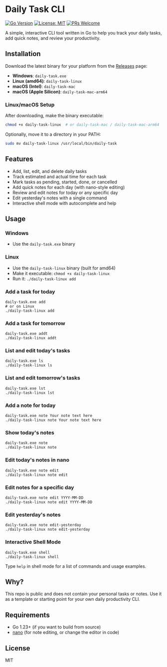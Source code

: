 # Daily Task CLI

[![Go Version](https://img.shields.io/badge/go-1.23%2B-blue)](https://golang.org/dl/)
[![License: MIT](https://img.shields.io/badge/License-MIT-yellow.svg)](LICENSE)
[![PRs Welcome](https://img.shields.io/badge/PRs-welcome-brightgreen.svg?style=flat-square)](https://makeapullrequest.com)

A simple, interactive CLI tool written in Go to help you track your daily tasks, add quick notes, and review your productivity.

## Installation

Download the latest binary for your platform from the [Releases](https://github.com/maximedelvaux/daily-cli/releases) page:

- **Windows**: `daily-task.exe`
- **Linux (amd64)**: `daily-task-linux`
- **macOS (Intel)**: `daily-task-mac`
- **macOS (Apple Silicon)**: `daily-task-mac-arm64`

### Linux/macOS Setup
After downloading, make the binary executable:
```bash
chmod +x daily-task-linux  # or daily-task-mac / daily-task-mac-arm64
```

Optionally, move it to a directory in your PATH:
```bash
sudo mv daily-task-linux /usr/local/bin/daily-task
```

## Features
- Add, list, edit, and delete daily tasks
- Track estimated and actual time for each task
- Mark tasks as pending, started, done, or cancelled
- Add quick notes for each day (with nano-style editing)
- Review and edit notes for today or any specific day
- Edit yesterday's notes with a single command
- Interactive shell mode with autocomplete and help

## Usage

### Windows
- Use the `daily-task.exe` binary

### Linux
- Use the `daily-task-linux` binary (built for amd64)
- Make it executable: `chmod +x daily-task-linux`
- Run it: `./daily-task-linux add`

### Add a task for today
```
daily-task.exe add
# or on Linux
./daily-task-linux add
```

### Add a task for tomorrow
```
daily-task.exe addt
./daily-task-linux addt
```

### List and edit today's tasks
```
daily-task.exe ls
./daily-task-linux ls
```

### List and edit tomorrow's tasks
```
daily-task.exe lst
./daily-task-linux lst
```

### Add a note for today
```
daily-task.exe note Your note text here
./daily-task-linux note Your note text here
```

### Show today's notes
```
daily-task.exe note
./daily-task-linux note
```

### Edit today's notes in nano
```
daily-task.exe note edit
./daily-task-linux note edit
```

### Edit notes for a specific day
```
daily-task.exe note edit YYYY-MM-DD
./daily-task-linux note edit YYYY-MM-DD
```

### Edit yesterday's notes
```
daily-task.exe note edit-yesterday
./daily-task-linux note edit-yesterday
```

### Interactive Shell Mode
```
daily-task.exe shell
./daily-task-linux shell
```

Type `help` in shell mode for a list of commands and usage examples.

## Why?
This repo is public and does not contain your personal tasks or notes. Use it as a template or starting point for your own daily productivity CLI.

## Requirements
- Go 1.23+ (if you want to build from source)
- [nano](https://www.nano-editor.org/) (for note editing, or change the editor in code)

## License
MIT
